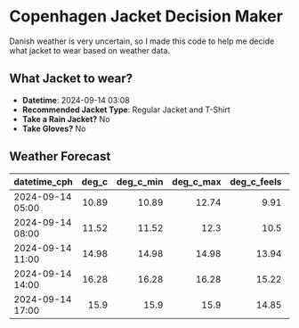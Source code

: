 
# Copenhagen Jacket Decision Maker

Danish weather is very uncertain, so I made this code to help me decide what jacket to wear based on weather data.

## What Jacket to wear?

- **Datetime**: 2024-09-14 03:08
- **Recommended Jacket Type**: Regular Jacket and T-Shirt
- **Take a Rain Jacket?** No
- **Take Gloves?** No

## Weather Forecast
| datetime_cph     |   deg_c |   deg_c_min |   deg_c_max |   deg_c_feels | weather   | wind   | rain   |
|:-----------------|--------:|------------:|------------:|--------------:|:----------|:-------|:-------|
| 2024-09-14 05:00 |   10.89 |       10.89 |       12.74 |          9.91 | Clouds    | Medium | None   |
| 2024-09-14 08:00 |   11.52 |       11.52 |       12.3  |         10.5  | Clouds    | Medium | None   |
| 2024-09-14 11:00 |   14.98 |       14.98 |       14.98 |         13.94 | Clear     | Medium | None   |
| 2024-09-14 14:00 |   16.28 |       16.28 |       16.28 |         15.22 | Clear     | Medium | None   |
| 2024-09-14 17:00 |   15.9  |       15.9  |       15.9  |         14.85 | Clear     | Medium | None   |
        